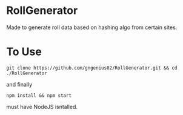 # RollGenerator

Made to generate roll data based on hashing algo from certain sites.


# To Use

`git clone https://github.com/gngenius02/RollGenerator.git && cd ./RollGenerator`

and finally

`npm install && npm start`

must have NodeJS isntalled.
